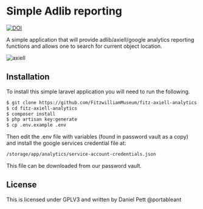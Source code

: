 # Simple Adlib reporting

[![DOI](https://zenodo.org/badge/438250158.svg)](https://zenodo.org/badge/latestdoi/438250158)

A simple application that will provide adlib/axiell/google analytics reporting functions and allows one to search for current object location.

![axiell](https://user-images.githubusercontent.com/286552/164111250-06034927-2c9e-4ee7-92d7-b6f2e9412505.jpg)


## Installation

To install this simple laravel application you will need to run the following.

```bash
$ git clone https://github.com/FitzwilliamMuseum/fitz-axiell-analytics.git
$ cd fitz-axiell-analytics
$ composer install
$ php artisan key:generate
$ cp .env.example .env
```
Then edit the .env file with variables (found in password vault as a copy) and install the google services credential file at:

```bash
/storage/app/analytics/service-account-credentials.json
```

This file can be downloaded from our password vault. 

## License

This is licensed under GPLV3 and written by Daniel Pett @portableant
